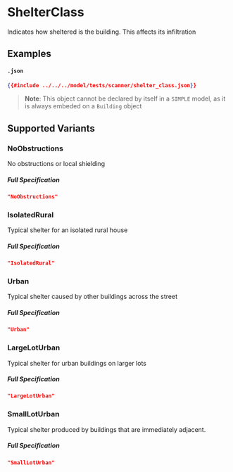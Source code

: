 # ShelterClass

Indicates how sheltered is the building. This affects its infiltration
 
## Examples

#### `.json`

```json
{{#include ../../../model/tests/scanner/shelter_class.json}}
```
> **Note**: This object cannot be declared by itself in a `SIMPLE` model,
as it is always embeded on a `Building` object


 ## Supported Variants

###  NoObstructions

No obstructions or local shielding



##### Full Specification
```json
"NoObstructions"
```

###  IsolatedRural

Typical shelter for an isolated rural house



##### Full Specification
```json
"IsolatedRural"
```

###  Urban

Typical shelter caused by other buildings across the street



##### Full Specification
```json
"Urban"
```

###  LargeLotUrban

Typical shelter for urban buildings on larger lots



##### Full Specification
```json
"LargeLotUrban"
```

###  SmallLotUrban

Typical shelter produced by buildings that are immediately adjacent.



##### Full Specification
```json
"SmallLotUrban"
```

